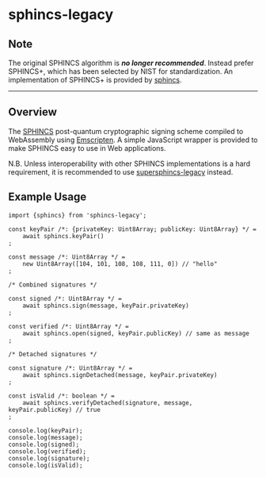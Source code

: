 # sphincs-legacy

## Note

The original SPHINCS algorithm is ***no longer recommended***. Instead prefer SPHINCS+, which
has been selected by NIST for standardization. An implementation of SPHINCS+ is provided by
[sphincs](https://github.com/cyph/pqcrypto.js/tree/master/packages/sphincs).

---

## Overview

The [SPHINCS](https://sphincs.cr.yp.to) post-quantum cryptographic signing scheme
compiled to WebAssembly using [Emscripten](https://github.com/kripken/emscripten).
A simple JavaScript wrapper is provided to make SPHINCS easy to use in Web applications.

N.B. Unless interoperability with other SPHINCS implementations is a hard requirement,
it is recommended to use [supersphincs-legacy](https://github.com/cyph/pqcrypto.js/tree/master/packages/supersphincs-legacy)
instead.

## Example Usage

	import {sphincs} from 'sphincs-legacy';

	const keyPair /*: {privateKey: Uint8Array; publicKey: Uint8Array} */ =
		await sphincs.keyPair()
	;

	const message /*: Uint8Array */ =
		new Uint8Array([104, 101, 108, 108, 111, 0]) // "hello"
	;

	/* Combined signatures */

	const signed /*: Uint8Array */ =
		await sphincs.sign(message, keyPair.privateKey)
	;

	const verified /*: Uint8Array */ =
		await sphincs.open(signed, keyPair.publicKey) // same as message
	;

	/* Detached signatures */

	const signature /*: Uint8Array */ =
		await sphincs.signDetached(message, keyPair.privateKey)
	;

	const isValid /*: boolean */ =
		await sphincs.verifyDetached(signature, message, keyPair.publicKey) // true
	;

	console.log(keyPair);
	console.log(message);
	console.log(signed);
	console.log(verified);
	console.log(signature);
	console.log(isValid);
